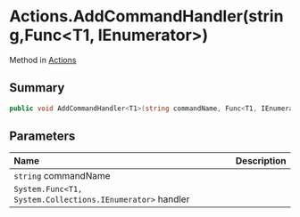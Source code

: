 # Actions.AddCommandHandler(string,Func<T1, IEnumerator>)

Method in [Actions](/docs/api/csharp/yarn.unity.actions.md)

## Summary



```csharp
public void AddCommandHandler<T1>(string commandName, Func<T1, IEnumerator> handler)
```

## Parameters

|Name|Description|
|:---|:---|
|`string` commandName||
|`System.Func<T1, System.Collections.IEnumerator>` handler||

